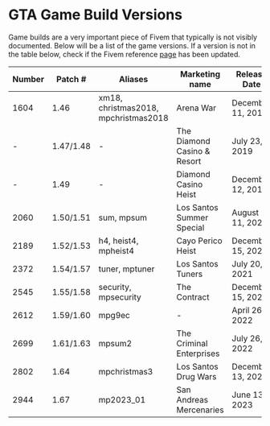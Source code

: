 # GTA Game Build Versions

Game builds are a very important piece of Fivem that typically is not visibly documented. Below will be a list of the game versions. If a version is not in the table below, check if the Fivem reference [page](https://docs.fivem.net/docs/server-manual/server-commands/#sv_enforcegamebuild-build) has been updated.

| Number | Patch # | Aliases | Marketing name | Release Date |
|--|--|--|--|--|
| 1604 | 1.46 | xm18, christmas2018, mpchristmas2018 | Arena War | December 11, 2018 |
| - | 1.47/1.48 | - | The Diamond Casino & Resort | July 23, 2019 |
| - | 1.49 | - | Diamond Casino Heist | December 12, 2019 |
| 2060 | 1.50/1.51 | sum, mpsum | Los Santos Summer Special | August 11, 2020 |
| 2189 | 1.52/1.53 | h4, heist4, mpheist4 | Cayo Perico Heist | December 15, 2020 |
| 2372 | 1.54/1.57 | tuner, mptuner | Los Santos Tuners | July 20, 2021 |
| 2545 | 1.55/1.58 | security, mpsecurity | The Contract | December 15, 2021 |
| 2612 | 1.59/1.60 | mpg9ec | - | April 26, 2022 |
| 2699 | 1.61/1.63 | mpsum2 | The Criminal Enterprises | July 26, 2022 |
| 2802 | 1.64 | mpchristmas3 | Los Santos Drug Wars | December 13, 2022 |
| 2944 | 1.67 | mp2023_01 | San Andreas Mercenaries | June 13, 2023 |
